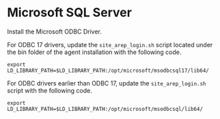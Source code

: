 # Microsoft SQL Server<a name="CHAP_LargeDBs.SBS.configure-dms-agent-linux-host.sql-server"></a>

Install the Microsoft ODBC Driver\.

For ODBC 17 drivers, update the `site_arep_login.sh` script located under the bin folder of the agent installation with the following code\.

```
export LD_LIBRARY_PATH=$LD_LIBRARY_PATH:/opt/microsoft/msodbcsql17/lib64/
```

For ODBC drivers earlier than ODBC 17, update the `site_arep_login.sh` script with the following code\.

```
export LD_LIBRARY_PATH=$LD_LIBRARY_PATH:/opt/microsoft/msodbcsql/lib64/
```